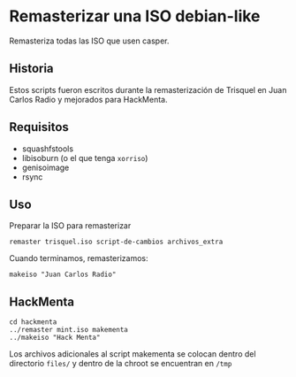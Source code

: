 # Remasterizar una ISO debian-like

Remasteriza todas las ISO que usen casper.

## Historia

Estos scripts fueron escritos durante la remasterización de Trisquel en
Juan Carlos Radio y mejorados para HackMenta.

## Requisitos

* squashfstools
* libisoburn (o el que tenga `xorriso`)
* genisoimage
* rsync

## Uso

Preparar la ISO para remasterizar

    remaster trisquel.iso script-de-cambios archivos_extra

Cuando terminamos, remasterizamos:

    makeiso "Juan Carlos Radio"

## HackMenta

    cd hackmenta
    ../remaster mint.iso makementa
    ../makeiso "Hack Menta"

Los archivos adicionales al script makementa se colocan dentro del
directorio `files/` y dentro de la chroot se encuentran en `/tmp`
